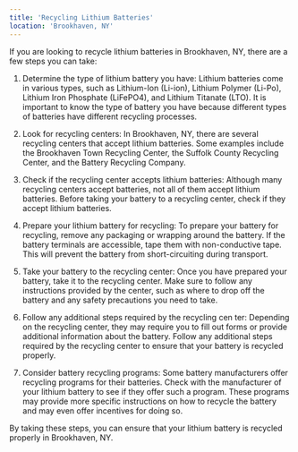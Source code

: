 ```yaml
---
title: 'Recycling Lithium Batteries'
location: 'Brookhaven, NY'
---
```


If you are looking to recycle lithium batteries in Brookhaven, NY, there are a few steps you can take:

1. Determine the type of lithium battery you have: Lithium batteries come in various types, such as Lithium-Ion (Li-ion), Lithium Polymer (Li-Po), Lithium Iron Phosphate (LiFePO4), and Lithium Titanate (LTO). It is important to know the type of battery you have because different types of batteries have different recycling processes.

2. Look for recycling centers: In Brookhaven, NY, there are several recycling centers that accept lithium batteries. Some examples include the Brookhaven Town Recycling Center, the Suffolk County Recycling Center, and the Battery Recycling Company.

3. Check if the recycling center accepts lithium batteries: Although many recycling centers accept batteries, not all of them accept lithium batteries. Before taking your battery to a recycling center, check if they accept lithium batteries.

4. Prepare your lithium battery for recycling: To prepare your battery for recycling, remove any packaging or wrapping around the battery. If the battery terminals are accessible, tape them with non-conductive tape. This will prevent the battery from short-circuiting during transport.

5. Take your battery to the recycling center: Once you have prepared your battery, take it to the recycling center. Make sure to follow any instructions provided by the center, such as where to drop off the battery and any safety precautions you need to take.

6. Follow any additional steps required by the recycling cen ter: Depending on the recycling center, they may require you to fill out forms or provide additional information about the battery. Follow any additional steps required by the recycling center to ensure that your battery is recycled properly.

7. Consider battery recycling programs: Some battery manufacturers offer recycling programs for their batteries. Check with the manufacturer of your lithium battery to see if they offer such a program. These programs may provide more specific instructions on how to recycle the battery and may even offer incentives for doing so.

By taking these steps, you can ensure that your lithium battery is recycled properly in Brookhaven, NY.
